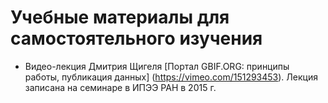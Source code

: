# Учебные материалы для самостоятельного изучения

* Видео-лекция Дмитрия Щигеля [Портал GBIF.ORG: принципы работы, публикация данных] (https://vimeo.com/151293453). 
Лекция записана на семинаре в ИПЭЭ РАН в 2015 г.
